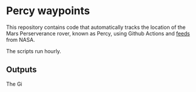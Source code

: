 # Percy waypoints

This repository contains code that automatically tracks the location of the Mars Perserverance rover, known as Percy, using Github Actions and [feeds](https://mars.nasa.gov/maps/location/?mission=M20) from NASA. 

The scripts run hourly.

## Outputs

The Gi 